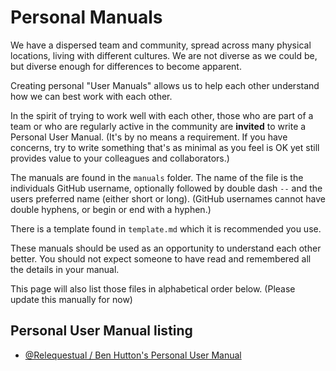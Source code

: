 # Personal Manuals

We have a dispersed team and community, spread across many physical locations, living with different cultures. We are not diverse as we could be, but diverse enough for differences to become apparent.

Creating personal "User Manuals" allows us to help each other understand how we can best work with each other.

In the spirit of trying to work well with each other, those who are part of a team or who are regularly active in the community are **invited** to write a Personal User Manual. (It's by no means a requirement. If you have concerns, try to write something that's as minimal as you feel is OK yet still provides value to your colleagues and collaborators.)

The manuals are found in the `manuals` folder.
The name of the file is the individuals GitHub username, optionally followed by double dash `--` and the users preferred name (either short or long). (GitHub usernames cannot have double hyphens, or begin or end with a hyphen.)

There is a template found in `template.md` which it is recommended you use.

These manuals should be used as an opportunity to understand each other better. You should not expect someone to have read and remembered all the details in your manual.

This page will also list those files in alphabetical order below.
(Please update this manually for now)

## Personal User Manual listing

- [@Relequestual / Ben Hutton's Personal User Manual](relequestual--ben-hutton.md)
